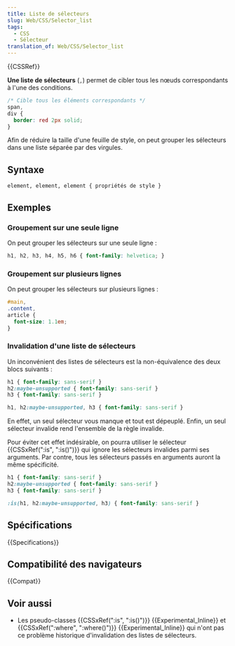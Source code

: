 ```yaml
---
title: Liste de sélecteurs
slug: Web/CSS/Selector_list
tags:
  - CSS
  - Sélecteur
translation_of: Web/CSS/Selector_list
---
```


{{CSSRef}}

**Une liste de sélecteurs** (`,`) permet de cibler tous les nœuds correspondants à l'une des conditions.

```css
/* Cible tous les éléments correspondants */
span,
div {
  border: red 2px solid;
}
```

Afin de réduire la taille d'une feuille de style, on peut grouper les sélecteurs dans une liste séparée par des virgules.

## Syntaxe

```
element, element, element { propriétés de style }
```

## Exemples

### Groupement sur une seule ligne

On peut grouper les sélecteurs sur une seule ligne :

```css
h1, h2, h3, h4, h5, h6 { font-family: helvetica; }
```

### Groupement sur plusieurs lignes

On peut grouper les sélecteurs sur plusieurs lignes :

```css
#main,
.content,
article {
  font-size: 1.1em;
}
```

### Invalidation d'une liste de sélecteurs

Un inconvénient des listes de sélecteurs est la non-équivalence des deux blocs suivants :

```css
h1 { font-family: sans-serif }
h2:maybe-unsupported { font-family: sans-serif }
h3 { font-family: sans-serif }
```

```css
h1, h2:maybe-unsupported, h3 { font-family: sans-serif }
```

En effet, un seul sélecteur vous manque et tout est dépeuplé. Enfin, un seul sélecteur invalide rend l'ensemble de la règle invalide.

Pour éviter cet effet indésirable, on pourra utiliser le sélecteur {{CSSxRef(":is", ":is()")}} qui ignore les sélecteurs invalides parmi ses arguments. Par contre, tous les sélecteurs passés en arguments auront la même spécificité.

```css
h1 { font-family: sans-serif }
h2:maybe-unsupported { font-family: sans-serif }
h3 { font-family: sans-serif }
```

```css
:is(h1, h2:maybe-unsupported, h3) { font-family: sans-serif }
```

## Spécifications

{{Specifications}}

## Compatibilité des navigateurs

{{Compat}}

## Voir aussi

- Les pseudo-classes {{CSSxRef(":is", ":is()")}} {{Experimental_Inline}} et {{CSSxRef(":where", ":where()")}} {{Experimental_Inline}} qui n'ont pas ce problème historique d'invalidation des listes de sélecteurs.
